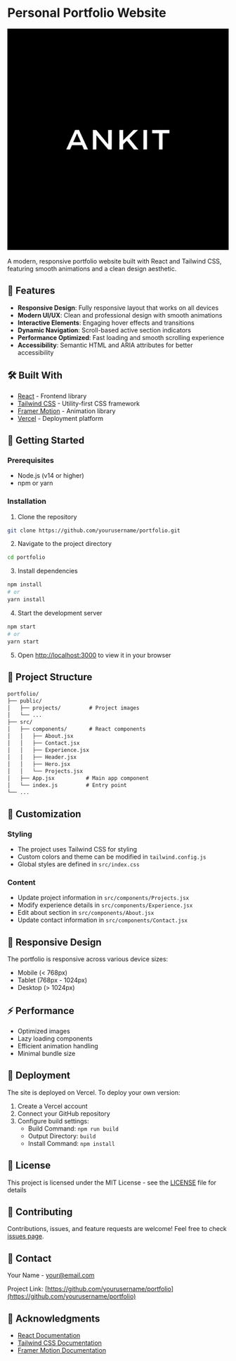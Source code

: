 # Personal Portfolio Website

![Portfolio Preview](/public/projects/portfolio.png)

A modern, responsive portfolio website built with React and Tailwind CSS, featuring smooth animations and a clean design aesthetic.

## 🌟 Features

- **Responsive Design**: Fully responsive layout that works on all devices
- **Modern UI/UX**: Clean and professional design with smooth animations
- **Interactive Elements**: Engaging hover effects and transitions
- **Dynamic Navigation**: Scroll-based active section indicators
- **Performance Optimized**: Fast loading and smooth scrolling experience
- **Accessibility**: Semantic HTML and ARIA attributes for better accessibility

## 🛠️ Built With

- [React](https://reactjs.org/) - Frontend library
- [Tailwind CSS](https://tailwindcss.com/) - Utility-first CSS framework
- [Framer Motion](https://www.framer.com/motion/) - Animation library
- [Vercel](https://vercel.com/) - Deployment platform

## 🚀 Getting Started

### Prerequisites

- Node.js (v14 or higher)
- npm or yarn

### Installation

1. Clone the repository
```bash
git clone https://github.com/yourusername/portfolio.git
```

2. Navigate to the project directory
```bash
cd portfolio
```

3. Install dependencies
```bash
npm install
# or
yarn install
```

4. Start the development server
```bash
npm start
# or
yarn start
```

5. Open [http://localhost:3000](http://localhost:3000) to view it in your browser

## 📁 Project Structure

```
portfolio/
├── public/
│   ├── projects/         # Project images
│   └── ...
├── src/
│   ├── components/       # React components
│   │   ├── About.jsx
│   │   ├── Contact.jsx
│   │   ├── Experience.jsx
│   │   ├── Header.jsx
│   │   ├── Hero.jsx
│   │   └── Projects.jsx
│   ├── App.jsx          # Main app component
│   └── index.js         # Entry point
└── ...
```

## 🎨 Customization

### Styling
- The project uses Tailwind CSS for styling
- Custom colors and theme can be modified in `tailwind.config.js`
- Global styles are defined in `src/index.css`

### Content
- Update project information in `src/components/Projects.jsx`
- Modify experience details in `src/components/Experience.jsx`
- Edit about section in `src/components/About.jsx`
- Update contact information in `src/components/Contact.jsx`

## 📱 Responsive Design

The portfolio is responsive across various device sizes:
- Mobile (< 768px)
- Tablet (768px - 1024px)
- Desktop (> 1024px)

## ⚡ Performance

- Optimized images
- Lazy loading components
- Efficient animation handling
- Minimal bundle size

## 🚀 Deployment

The site is deployed on Vercel. To deploy your own version:

1. Create a Vercel account
2. Connect your GitHub repository
3. Configure build settings:
   - Build Command: `npm run build`
   - Output Directory: `build`
   - Install Command: `npm install`

## 📄 License

This project is licensed under the MIT License - see the [LICENSE](LICENSE) file for details

## 🤝 Contributing

Contributions, issues, and feature requests are welcome! Feel free to check [issues page](https://github.com/yourusername/portfolio/issues).

## 📧 Contact

Your Name - [your@email.com](mailto:your@email.com)

Project Link: [https://github.com/yourusername/portfolio](https://github.com/yourusername/portfolio)

## 🙏 Acknowledgments

- [React Documentation](https://reactjs.org/docs)
- [Tailwind CSS Documentation](https://tailwindcss.com/docs)
- [Framer Motion Documentation](https://www.framer.com/motion/)
